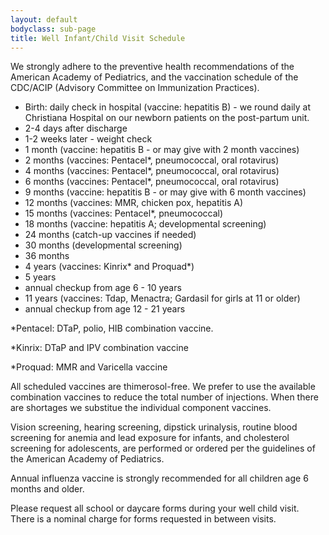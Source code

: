 ```yaml
---
layout: default
bodyclass: sub-page
title: Well Infant/Child Visit Schedule
---
```


We strongly adhere to the preventive health recommendations of the American Academy of Pediatrics, and the vaccination schedule of the CDC/ACIP (Advisory Committee on Immunization Practices). 

* Birth: daily check in hospital (vaccine: hepatitis B) - we round daily at Christiana Hospital on our newborn patients on the post-partum unit.
* 2-4 days after discharge
* 1-2 weeks later - weight check
* 1 month (vaccine: hepatitis B - or may give with 2 month vaccines)
* 2 months (vaccines: Pentacel*, pneumococcal, oral rotavirus)
* 4 months (vaccines: Pentacel*, pneumococcal, oral rotavirus)
* 6 months (vaccines: Pentacel*, pneumococcal, oral rotavirus)
* 9 months (vaccine: hepatitis B - or may give with 6 month vaccines)
* 12 months (vaccines: MMR, chicken pox, hepatitis A)
* 15 months (vaccines: Pentacel*, pneumococcal)
* 18 months (vaccine: hepatitis A; developmental screening)
* 24 months (catch-up vaccines if needed)
* 30 months (developmental screening)
* 36 months
* 4 years (vaccines: Kinrix* and Proquad*)
* 5 years 
* annual checkup from age 6 - 10 years
* 11 years (vaccines: Tdap, Menactra; Gardasil for girls at 11 or older)
* annual checkup from age 12 - 21 years

*Pentacel: DTaP, polio, HIB combination vaccine.

*Kinrix: DTaP and IPV combination vaccine

*Proquad: MMR and Varicella vaccine

All scheduled vaccines are thimerosol-free. We prefer to use the available combination vaccines to reduce the total number of injections. When there are shortages we substitue the individual component vaccines.

Vision screening, hearing screening, dipstick urinalysis, routine blood screening for anemia and lead exposure for infants, and cholesterol screening for adolescents, are performed or ordered per the guidelines of the American Academy of Pediatrics. 

Annual influenza vaccine is strongly recommended for all children age 6 months and older.

Please request all school or daycare forms during your well child visit. There is a nominal charge for forms requested in between visits.